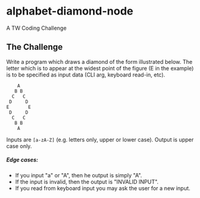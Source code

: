 # alphabet-diamond-node
A TW Coding Challenge


## The Challenge
Write a program which draws a diamond of the form illustrated below. The letter which is to appear at the widest point of the figure (E in the example) is to be specified as input data (CLI arg, keyboard read-in, etc).

```
    A
   B B
  C   C
 D     D
E       E
 D     D
  C   C
   B B
    A
```

Inputs are `[a-zA-Z]` (e.g. letters only, upper or lower case). Output is upper case only.

##### Edge cases:
* If you input "a" or "A", then he output is simply "A".
* If the input is invalid, then the output is "INVALID INPUT".
* If you read from keyboard input you may ask the user for a new input.
